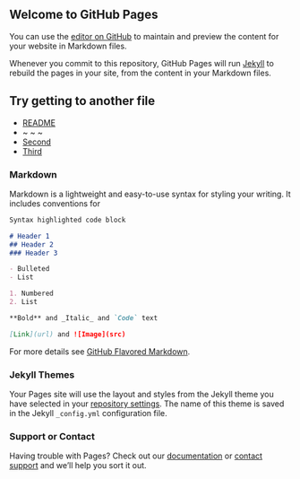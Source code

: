 ## Welcome to GitHub Pages

You can use the [editor on GitHub](https://github.com/keyork54/https-github.com-SoC-Infotech-test/edit/gh-pages/index.md) to maintain and preview the content for your website in Markdown files.

Whenever you commit to this repository, GitHub Pages will run [Jekyll](https://jekyllrb.com/) to rebuild the pages in your site, from the content in your Markdown files.

## Try getting to another file

* [README](https://keyork54.github.io/https-github.com-SoC-Infotech-test/README.html)
* ~ ~ ~
* [Second](https://keyork54.github.io/https-github.com-SoC-Infotech-test/second.html)
* [Third](https://keyork54.github.io/https-github.com-SoC-Infotech-test/third.html)


### Markdown

Markdown is a lightweight and easy-to-use syntax for styling your writing. It includes conventions for

```markdown
Syntax highlighted code block

# Header 1
## Header 2
### Header 3

- Bulleted
- List

1. Numbered
2. List

**Bold** and _Italic_ and `Code` text

[Link](url) and ![Image](src)
```

For more details see [GitHub Flavored Markdown](https://guides.github.com/features/mastering-markdown/).

### Jekyll Themes

Your Pages site will use the layout and styles from the Jekyll theme you have selected in your [repository settings](https://github.com/keyork54/https-github.com-SoC-Infotech-test/settings/pages). The name of this theme is saved in the Jekyll `_config.yml` configuration file.

### Support or Contact

Having trouble with Pages? Check out our [documentation](https://docs.github.com/categories/github-pages-basics/) or [contact support](https://support.github.com/contact) and we’ll help you sort it out.
